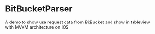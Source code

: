 # BitBucketParser
A demo to show use request data from BitBucket and show in tableview with MVVM architecture on IOS 
